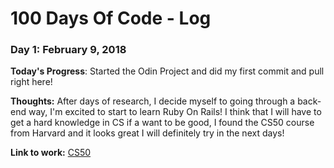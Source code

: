# 100 Days Of Code - Log

### Day 1: February 9, 2018 

**Today's Progress**: Started the Odin Project and did my first commit and pull right here!

**Thoughts:** After days of research, I decide myself to going through a back-end way, I'm excited to start to learn Ruby On Rails! I think that I will have to get a hard knowledge in CS if a want to be good, I found the CS50 course from Harvard and it looks great I will definitely try in the next days!

**Link to work:** [CS50](http://online-learning.harvard.edu/course/cs50-introduction-computer-science)


